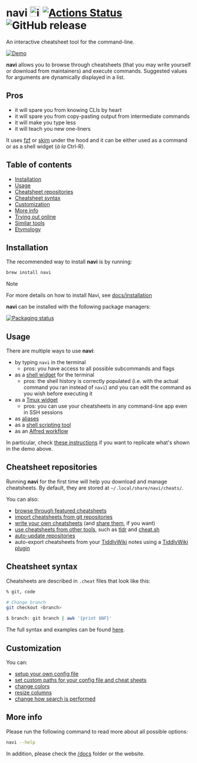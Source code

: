 # navi <img src="https://raw.githubusercontent.com/denisidoro/navi/master/assets/icon.png" alt="icon" height="28px"/> [![Actions Status](https://github.com/denisidoro/navi/workflows/CI/badge.svg)](https://github.com/denisidoro/navi/actions) ![GitHub release](https://img.shields.io/github/v/release/denisidoro/navi?include_prereleases)

An interactive cheatsheet tool for the command-line.

[![Demo](https://asciinema.org/a/406461.svg)](https://asciinema.org/a/406461)

**navi** allows you to browse through cheatsheets (that you may write yourself or download from maintainers) and execute commands. Suggested values for arguments are dynamically displayed in a list.

## Pros

- it will spare you from knowing CLIs by heart
- it will spare you from copy-pasting output from intermediate commands
- it will make you type less
- it will teach you new one-liners

It uses [fzf](https://github.com/junegunn/fzf) or [skim](https://github.com/lotabout/skim) under the hood and it can be either used as a command or as a shell widget (_à la_ Ctrl-R).

## Table of contents

- [Installation](#installation)
- [Usage](#usage)
- [Cheatsheet repositories](#cheatsheet-repositories)
- [Cheatsheet syntax](#cheatsheet-syntax)
- [Customization](#customization)
- [More info](#more-info)
- [Trying out online](#trying-out-online)
- [Similar tools](#similar-tools)
- [Etymology](#etymology)

## Installation

The recommended way to install **navi** is by running:

```sh
brew install navi
```

> [!NOTE]
> For more details on how to install Navi, see [docs/installation](docs/installation/README.md)

**navi** can be installed with the following package managers:

[![Packaging status](https://repology.org/badge/vertical-allrepos/navi.svg)](https://repology.org/project/navi/versions)

## Usage

There are multiple ways to use **navi**:

- by typing `navi` in the terminal
  - pros: you have access to all possible subcommands and flags
- as a [shell widget](docs/installation.md#installing-the-shell-widget) for the terminal
  - pros: the shell history is correctly populated (i.e. with the actual command you ran instead of `navi`) and you can edit the command as you wish before executing it
- as a [Tmux widget](docs/tmux.md)
  - pros: you can use your cheatsheets in any command-line app even in SSH sessions
- as [aliases](docs/cheatsheet_syntax.md#aliases)
- as a [shell scripting tool](docs/shell_scripting.md)
- as an [Alfred workflow](docs/alfred.md)

In particular, check [these instructions](https://github.com/denisidoro/navi/issues/491) if you want to replicate what's shown in the demo above.

## Cheatsheet repositories

Running **navi** for the first time will help you download and manage cheatsheets. By default, they are stored at `~/.local/share/navi/cheats/`.

You can also:

- [browse through featured cheatsheets](docs/cheatsheet_repositories.md#browsing-through-cheatsheet-repositories)
- [import cheatsheets from git repositories](docs/cheatsheet_repositories.md#importing-cheatsheets)
- [write your own cheatsheets](#cheatsheet-syntax) (and [share them](docs/cheatsheet_repositories.md#submitting-cheatsheets), if you want)
- [use cheatsheets from other tools](docs/cheatsheet_repositories.md#using-cheatsheets-from-other-tools), such as [tldr](https://github.com/tldr-pages/tldr) and [cheat.sh](https://github.com/chubin/cheat.sh)
- [auto-update repositories](docs/cheatsheet_repositories.md#auto-updating-repositories)
- auto-export cheatsheets from your [TiddlyWiki](https://tiddlywiki.com/) notes using a [TiddlyWiki plugin](https://bimlas.github.io/tw5-navi-cheatsheet/)

## Cheatsheet syntax

Cheatsheets are described in `.cheat` files that look like this:

```sh
% git, code

# Change branch
git checkout <branch>

$ branch: git branch | awk '{print $NF}'
```

The full syntax and examples can be found [here](docs/cheatsheet_syntax.md).

## Customization

You can:

- [setup your own config file](docs/navi_config.md)
- [set custom paths for your config file and cheat sheets](docs/navi_config.md#paths-and-environment-variables)
- [change colors](docs/navi_config.md#changing-colors)
- [resize columns](docs/navi_config.md#resizing-columns)
- [change how search is performed](docs/navi_config.md#overriding-fzf-options)

## More info

Please run the following command to read more about all possible options:

```sh
navi --help
```

In addition, please check the [/docs](docs) folder or the website.

